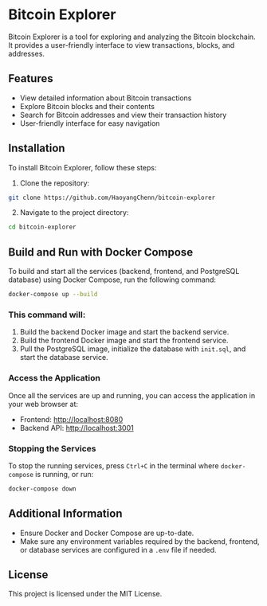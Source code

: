 # Bitcoin Explorer

Bitcoin Explorer is a tool for exploring and analyzing the Bitcoin blockchain. It provides a user-friendly interface to view transactions, blocks, and addresses.

## Features

- View detailed information about Bitcoin transactions
- Explore Bitcoin blocks and their contents
- Search for Bitcoin addresses and view their transaction history
- User-friendly interface for easy navigation

## Installation

To install Bitcoin Explorer, follow these steps:

1. Clone the repository:
  ```sh
  git clone https://github.com/HaoyangChenn/bitcoin-explorer
  ```
2. Navigate to the project directory:
  ```sh
  cd bitcoin-explorer
  ```
## Build and Run with Docker Compose

To build and start all the services (backend, frontend, and PostgreSQL database) using Docker Compose, run the following command:

```bash
docker-compose up --build
```

### This command will:

1. Build the backend Docker image and start the backend service.
2. Build the frontend Docker image and start the frontend service.
3. Pull the PostgreSQL image, initialize the database with `init.sql`, and start the database service.

### Access the Application

Once all the services are up and running, you can access the application in your web browser at:

- Frontend: [http://localhost:8080](http://localhost:8080)
- Backend API: [http://localhost:3001](http://localhost:3001)

### Stopping the Services

To stop the running services, press `Ctrl+C` in the terminal where `docker-compose` is running, or run:

```bash
docker-compose down
```

## Additional Information

- Ensure Docker and Docker Compose are up-to-date.
- Make sure any environment variables required by the backend, frontend, or database services are configured in a `.env` file if needed.

## License

This project is licensed under the MIT License.
